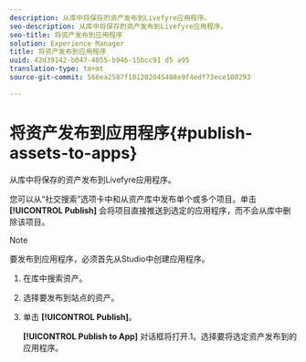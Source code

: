 ```yaml
---
description: 从库中将保存的资产发布到Livefyre应用程序。
seo-description: 从库中将保存的资产发布到Livefyre应用程序。
seo-title: 将资产发布到应用程序
solution: Experience Manager
title: 将资产发布到应用程序
uuid: 42d39142-b047-4055-b946-15bcc91 d5 a95
translation-type: tm+mt
source-git-commit: 566ea2587f101202045488e9f4edf73ece100293

---
```



# 将资产发布到应用程序{#publish-assets-to-apps}

从库中将保存的资产发布到Livefyre应用程序。

您可以从“社交搜索”选项卡中和从资产库中发布单个或多个项目。单击 **[!UICONTROL Publish]** 会将项目直接推送到选定的应用程序，而不会从库中删除该项目。

>[!NOTE]
>
>要发布到应用程序，必须首先从Studio中创建应用程序。

1. 在库中搜索资产。
1. 选择要发布到站点的资产。
1. 单击 **[!UICONTROL Publish]**。

   **[!UICONTROL Publish to App]** 对话框将打开.1。选择要将选定资产发布到的应用程序。
